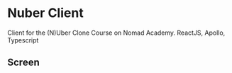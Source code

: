 # Nuber Client

Client for the (N)Uber Clone Course on Nomad Academy. ReactJS, Apollo, Typescript

## Screen
